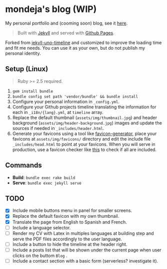 # mondeja's blog (WIP)

My personal portfolio and (cooming soon) blog, see it [here](https://mondeja.github.io/blog).

> Built with [Jekyll](https://jekyllrb.com) and served with [Github Pages](https://pages.github.com/).

Forked from [jekyll-uno-timeline](https://github.com/tzuehlke/jekyll-uno-timeline) and customized to improve the loading time and fit me needs. You can use it as your own, but do not publish my personal identity.

## Setup (Linux)

> Ruby >= 2.5 required. 

1. `gem install bundle`
2. `bundle config set path 'vendor/bundle' && bundle install`
3. Configure your personal information in `_config.yml`.
4. Configure your Github projects timeline translating the information for each in `_i18n/{lang}.yml`, at `timeline` array.
5. Replace the default thumbnail (`assets/img/thumbnail.jpg`) and header background (`assets/img/header-background.jpg`) images and update the sources if needed in `_includes/header.html`. 
6. Generate your favicons using a tool like [favicon-generator](https://realfavicongenerator.net/), place your favicons at `assets/img/favicons/` directory and edit the include file `_includes/head.html` to point at your favicons. When you will serve in production, use a favicon checker like [this](https://realfavicongenerator.net/favicon_checker) to check if all are included. 

## Commands

- **Build**: `bundle exec rake build`
- **Serve**: `bundle exec jekyll serve`

## TODO

- [x] Include mobile buttons menu in panel for smaller screens.
- [x] Replace the default favicon with my own thumbnail.
- [x] Translate the page from English to Spanish and French.
- [ ] Include a language selector.
- [ ] Render my CV with Latex in multiples languages at building step and serve the PDF files accordingly to the user language.
- [ ] Include a button to hide the timeline at the header right.
- [ ] Include a posts list that will be shown under the current page when user clicks on the buttom `Blog` .
- [ ] Include a contact section with a basic form (serverless? investigate it).
